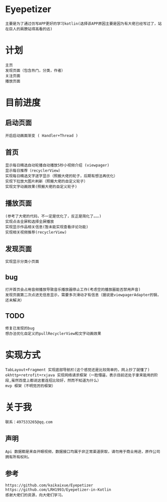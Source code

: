 
# Eyepetizer
    主要是为了通过仿写APP更好的学习kotlin(选择该APP原因主要是因为有大佬已经写过了，站在巨人的肩膀站得高看的远)

# 计划
    主页
    发现页面（包含热门，分类，作者）
    关注页面
    播放页面   
 
# 目前进度 

## 启动页面
    开启启动画面渐变 ( Handler+Thread )

## 首页
    显示每日精选自动轮播自动播放5秒小视频介绍 (viewpager)
    显示每日推荐（recyclerView）
    实现每日精选文字逐字显示（照搬大佬的轮子，后期有想法再优化）
    实现下拉放大图片刷新（照搬大佬的自定义轮子）
    实现文字动画效果(照搬大佬的自定义轮子)
## 播放页面
    (参考了大佬的代码，不一定是优化了，反正是简化了。。。)
    实现点击全屏和选择全屏播放
    实现显示作品相关信息(暂未能实现查看评论功能)
    实现相关视频推荐(recyclerView)
## 发现页面
    实现显示分类小页面
## bug
    打开首页会占用音频播放导致音乐播放器停止工作(考虑空的播放器能否禁用声音)
    发现页面第二次点进无信息显示，需要多次滑动才有信息（据说是viewpagerAdapter的锅，还未解决）
## TODO
    修复已发现的bug
    想办法优化自定义的pullRecyclerView和文字动画效果   
# 实现方式
    TabLayout+Fragment 实现底部导航栏(这个感觉还是比较简单的，网上抄了就懂了)
    okhttp+retrofit+rxjava 实现网络请求框架（一脸懵逼，表示目前还处于拿来能用的阶段,虽然百度上都说这套连招比较好，然而不知道为什么）
    mvp 框架（不明觉厉的框架）
    
# 关于我
    联系：497533265@qq.com    
## 声明
    Api 数据都是来自开眼视频，数据接口均属于非正常渠道获取，请勿用于商业用途，原作公司拥有所有权利。
    
## 参考
    https://github.com/kaikaixue/Eyepetizer
    https://github.com/LRH1993/Eyepetizer-in-Kotlin
    感谢大佬们的资源，向大佬们学习。
